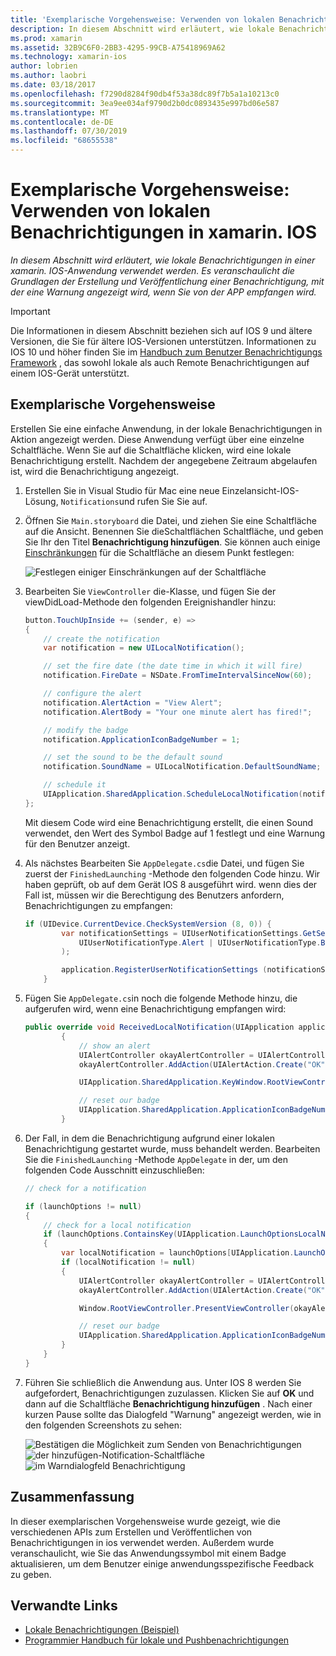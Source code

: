 ```yaml
---
title: 'Exemplarische Vorgehensweise: Verwenden von lokalen Benachrichtigungen in xamarin. IOS'
description: In diesem Abschnitt wird erläutert, wie lokale Benachrichtigungen in einer xamarin. IOS-Anwendung verwendet werden. Es veranschaulicht die Grundlagen der Erstellung und Veröffentlichung einer Benachrichtigung, mit der eine Warnung angezeigt wird, wenn Sie von der APP empfangen wird.
ms.prod: xamarin
ms.assetid: 32B9C6F0-2BB3-4295-99CB-A75418969A62
ms.technology: xamarin-ios
author: lobrien
ms.author: laobri
ms.date: 03/18/2017
ms.openlocfilehash: f7290d8284f90db4f53a38dc89f7b5a1a10213c0
ms.sourcegitcommit: 3ea9ee034af9790d2b0dc0893435e997bd06e587
ms.translationtype: MT
ms.contentlocale: de-DE
ms.lasthandoff: 07/30/2019
ms.locfileid: "68655538"
---
```

# <a name="walkthrough---using-local-notifications-in-xamarinios"></a>Exemplarische Vorgehensweise: Verwenden von lokalen Benachrichtigungen in xamarin. IOS

_In diesem Abschnitt wird erläutert, wie lokale Benachrichtigungen in einer xamarin. IOS-Anwendung verwendet werden. Es veranschaulicht die Grundlagen der Erstellung und Veröffentlichung einer Benachrichtigung, mit der eine Warnung angezeigt wird, wenn Sie von der APP empfangen wird._

> [!IMPORTANT]
> Die Informationen in diesem Abschnitt beziehen sich auf IOS 9 und ältere Versionen, die Sie für ältere IOS-Versionen unterstützen. Informationen zu IOS 10 und höher finden Sie im [Handbuch zum Benutzer Benachrichtigungs Framework](~/ios/platform/user-notifications/index.md) , das sowohl lokale als auch Remote Benachrichtigungen auf einem IOS-Gerät unterstützt.

## <a name="walkthrough"></a>Exemplarische Vorgehensweise

Erstellen Sie eine einfache Anwendung, in der lokale Benachrichtigungen in Aktion angezeigt werden. Diese Anwendung verfügt über eine einzelne Schaltfläche. Wenn Sie auf die Schaltfläche klicken, wird eine lokale Benachrichtigung erstellt. Nachdem der angegebene Zeitraum abgelaufen ist, wird die Benachrichtigung angezeigt.


1. Erstellen Sie in Visual Studio für Mac eine neue Einzelansicht-IOS-Lösung, `Notifications`und rufen Sie Sie auf.
1. Öffnen Sie `Main.storyboard` die Datei, und ziehen Sie eine Schaltfläche auf die Ansicht. Benennen Sie dieSchaltflächen Schaltfläche, und geben Sie Ihr den Titel **Benachrichtigung hinzufügen**. Sie können auch einige [Einschränkungen](~/ios/user-interface/designer/designer-auto-layout.md) für die Schaltfläche an diesem Punkt festlegen: 

    ![](local-notifications-in-ios-walkthrough-images/image3.png "Festlegen einiger Einschränkungen auf der Schaltfläche")
1. Bearbeiten Sie `ViewController` die-Klasse, und fügen Sie der viewDidLoad-Methode den folgenden Ereignishandler hinzu:

    ```csharp
    button.TouchUpInside += (sender, e) =>
    {
        // create the notification
        var notification = new UILocalNotification();

        // set the fire date (the date time in which it will fire)
        notification.FireDate = NSDate.FromTimeIntervalSinceNow(60);

        // configure the alert
        notification.AlertAction = "View Alert";
        notification.AlertBody = "Your one minute alert has fired!";

        // modify the badge
        notification.ApplicationIconBadgeNumber = 1;

        // set the sound to be the default sound
        notification.SoundName = UILocalNotification.DefaultSoundName;

        // schedule it
        UIApplication.SharedApplication.ScheduleLocalNotification(notification);
    };
    ```

    Mit diesem Code wird eine Benachrichtigung erstellt, die einen Sound verwendet, den Wert des Symbol Badge auf 1 festlegt und eine Warnung für den Benutzer anzeigt.

1. Als nächstes Bearbeiten Sie `AppDelegate.cs`die Datei, und fügen Sie zuerst der `FinishedLaunching` -Methode den folgenden Code hinzu. Wir haben geprüft, ob auf dem Gerät IOS 8 ausgeführt wird. wenn dies der Fall ist, müssen wir die Berechtigung des Benutzers anfordern, Benachrichtigungen zu empfangen:

    ```csharp
    if (UIDevice.CurrentDevice.CheckSystemVersion (8, 0)) {
            var notificationSettings = UIUserNotificationSettings.GetSettingsForTypes (
                UIUserNotificationType.Alert | UIUserNotificationType.Badge | UIUserNotificationType.Sound, null
            );

            application.RegisterUserNotificationSettings (notificationSettings);
        }
    ```

1. Fügen Sie `AppDelegate.cs`in noch die folgende Methode hinzu, die aufgerufen wird, wenn eine Benachrichtigung empfangen wird:

    ```csharp
    public override void ReceivedLocalNotification(UIApplication application, UILocalNotification notification)
            {
                // show an alert
                UIAlertController okayAlertController = UIAlertController.Create(notification.AlertAction, notification.AlertBody, UIAlertControllerStyle.Alert);
                okayAlertController.AddAction(UIAlertAction.Create("OK", UIAlertActionStyle.Default, null));

                UIApplication.SharedApplication.KeyWindow.RootViewController.PresentViewController(okayAlertController, true, null);

                // reset our badge
                UIApplication.SharedApplication.ApplicationIconBadgeNumber = 0;
            }

    ```

1. Der Fall, in dem die Benachrichtigung aufgrund einer lokalen Benachrichtigung gestartet wurde, muss behandelt werden. Bearbeiten Sie die `FinishedLaunching` -Methode `AppDelegate` in der, um den folgenden Code Ausschnitt einzuschließen:


    ```csharp
    // check for a notification

    if (launchOptions != null)
    {
        // check for a local notification
        if (launchOptions.ContainsKey(UIApplication.LaunchOptionsLocalNotificationKey))
        {
            var localNotification = launchOptions[UIApplication.LaunchOptionsLocalNotificationKey] as UILocalNotification;
            if (localNotification != null)
            {
                UIAlertController okayAlertController = UIAlertController.Create(localNotification.AlertAction, localNotification.AlertBody, UIAlertControllerStyle.Alert);
                okayAlertController.AddAction(UIAlertAction.Create("OK", UIAlertActionStyle.Default, null));

                Window.RootViewController.PresentViewController(okayAlertController, true, null);

                // reset our badge
                UIApplication.SharedApplication.ApplicationIconBadgeNumber = 0;
            }
        }
    }

    ```

1. Führen Sie schließlich die Anwendung aus. Unter IOS 8 werden Sie aufgefordert, Benachrichtigungen zuzulassen. Klicken Sie auf **OK** und dann auf die Schaltfläche **Benachrichtigung hinzufügen** . Nach einer kurzen Pause sollte das Dialogfeld "Warnung" angezeigt werden, wie in den folgenden Screenshots zu sehen:

    ![](local-notifications-in-ios-walkthrough-images/image0.png "Bestätigen die Möglichkeit zum Senden von Benachrichtigungen") ![](local-notifications-in-ios-walkthrough-images/image1.png "der hinzufügen-Notification-Schaltfläche") ![](local-notifications-in-ios-walkthrough-images/image2.png "im Warndialogfeld Benachrichtigung")

## <a name="summary"></a>Zusammenfassung

In dieser exemplarischen Vorgehensweise wurde gezeigt, wie die verschiedenen APIs zum Erstellen und Veröffentlichen von Benachrichtigungen in ios verwendet werden. Außerdem wurde veranschaulicht, wie Sie das Anwendungssymbol mit einem Badge aktualisieren, um dem Benutzer einige anwendungsspezifische Feedback zu geben.


## <a name="related-links"></a>Verwandte Links

- [Lokale Benachrichtigungen (Beispiel)](https://docs.microsoft.com/samples/xamarin/ios-samples/localnotifications)
- [Programmier Handbuch für lokale und Pushbenachrichtigungen](https://developer.apple.com/library/prerelease/content/documentation/NetworkingInternet/Conceptual/RemoteNotificationsPG/)
